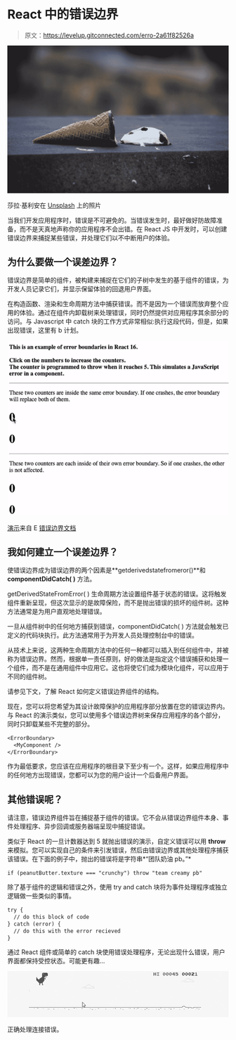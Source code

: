 # React 中的错误边界

> 原文：<https://levelup.gitconnected.com/erro-2a61f82526a>

![](img/38bbef2cc85e33c8f4a429cdb466f915.png)

莎拉·基利安在 [Unsplash](https://unsplash.com?utm_source=medium&utm_medium=referral) 上的照片

当我们开发应用程序时，错误是不可避免的。当错误发生时，最好做好防故障准备，而不是天真地声称你的应用程序不会出错。在 React JS 中开发时，可以创建错误边界来捕捉某些错误，并处理它们以不中断用户的体验。

## 为什么要做一个误差边界？

错误边界是简单的组件，被构建来捕捉在它们的子树中发生的基于组件的错误，为开发人员记录它们，并显示保留体验的回退用户界面。

在构造函数、渲染和生命周期方法中捕获错误。而不是因为一个错误而放弃整个应用的体验。通过在组件内卸载树来处理错误，同时仍然提供对应用程序其余部分的访问。与 Javascript 中 catch 块的工作方式非常相似:执行这段代码，但是，如果出现错误，这里有 b 计划。

![](img/a3785fa64d9f78eb544f8616a16847ad.png)

[演示](https://codepen.io/gaearon/pen/wqvxGa?editors=0010)来自 E [错误边界文档](https://reactjs.org/docs/error-boundaries.html#introducing-error-boundaries)

## 我如何建立一个误差边界？

使错误边界成为错误边界的两个因素是**getderivedstatefromeror()**和 **componentDidCatch( )** 方法。

getDerivedStateFromError( ) 生命周期方法设置组件基于状态的错误。这将触发组件重新呈现，但这次显示的是故障保险，而不是抛出错误的损坏的组件树。这种方法通常是为用户直观地处理错误。

一旦从组件树中的任何地方捕获到错误，componentDidCatch( ) 方法就会触发已定义的代码块执行。此方法通常用于为开发人员处理控制台中的错误。

从技术上来说，这两种生命周期方法中的任何一种都可以插入到任何组件中，并被称为错误边界。然而，根据单一责任原则，好的做法是指定这个错误捕获和处理一个组件，而不是在通用组件中应用它。这也将使它们成为模块化组件，可以应用于不同的组件树。

请参见下文，了解 React 如何定义错误边界组件的结构。

现在，您可以将您希望为其设计故障保护的应用程序部分放置在您的错误边界内。与 React 的演示类似，您可以使用多个错误边界树来保存应用程序的各个部分，同时只卸载某些不完整的部分。

```
<ErrorBoundary>
  <MyComponent />
</ErrorBoundary>
```

作为最低要求，您应该在应用程序的根目录下至少有一个。这样，如果应用程序中的任何地方出现错误，您都可以为您的用户设计一个后备用户界面。

## 其他错误呢？

请注意，错误边界组件旨在捕捉基于组件的错误。它不会从错误边界组件本身、事件处理程序、异步回调或服务器端呈现中捕捉错误。

类似于 React 的一旦计数器达到 5 就抛出错误的演示，自定义错误可以用 **throw** 来模拟。您可以实现自己的条件来引发错误，然后由错误边界或其他处理程序捕获该错误。在下面的例子中，抛出的错误将是字符串*“团队奶油 pb。”*

```
if (peanutButter.texture === "crunchy") throw "team creamy pb"
```

除了基于组件的逻辑和错误之外，使用 try and catch 块将为事件处理程序或独立逻辑做一些类似的事情。

```
try {
  // do this block of code
} catch (error) {
  // do this with the error recieved
}
```

通过 React 组件或简单的 catch 块使用错误处理程序，无论出现什么错误，用户界面都保持受控状态。可能更有趣…

![](img/921dccad4645b07c104f298c6e54adc0.png)

正确处理连接错误。